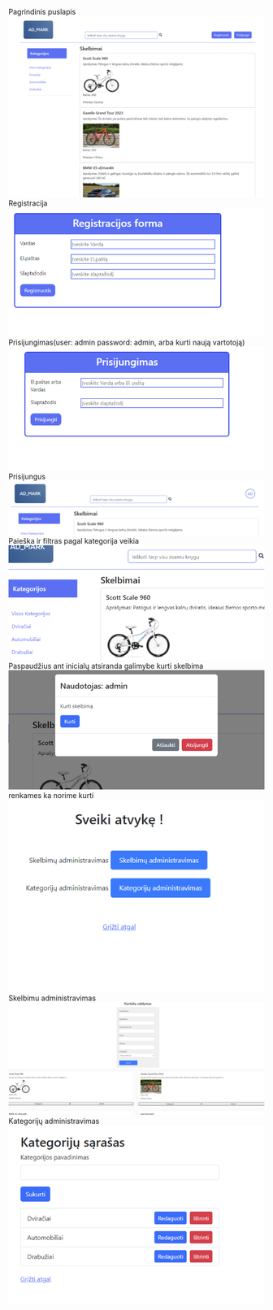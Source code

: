 Pagrindinis puslapis
![alt text](image.png)
Registracija
![alt text](image-1.png)
Prisijungimas(user: admin password: admin, arba kurti naują vartotoją)
![alt text](image-2.png)
Prisijungus 
![alt text](image-3.png)
Paieška ir filtras pagal kategorija veikia
![alt text](image-4.png)
Paspaudžius ant inicialų atsiranda galimybe kurti skelbima
![alt text](image-5.png)
renkames ka norime kurti
![alt text](image-6.png)
Skelbimu administravimas
![alt text](image-7.png)
Kategorijų administravimas
![alt text](image-8.png)


